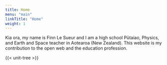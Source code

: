 ```yaml
---
title: Home
menu: "main"
linkTitle: "Home"
weight: 1
---
```


Kia ora, my name is Finn Le Sueur and I am a high school Pūtaiao, Physics, and Earth and Space teacher in Aotearoa (New Zealand). This website is my contribution to the open web and the education profession.

{{< unit-tree >}}
